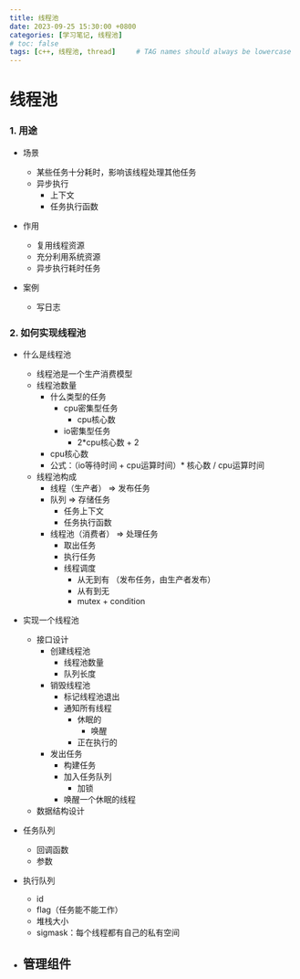 ```yaml
---
title: 线程池
date: 2023-09-25 15:30:00 +0800
categories: [学习笔记, 线程池]
# toc: false
tags: [c++, 线程池, thread]     # TAG names should always be lowercase
---
```


# 线程池

### 1. 用途

- 场景
  - 某些任务十分耗时，影响该线程处理其他任务
  - 异步执行
    - 上下文
    - 任务执行函数
- 作用
  - 复用线程资源
  - 充分利用系统资源
  - 异步执行耗时任务

- 案例
  - 写日志

### 2. 如何实现线程池

- 什么是线程池
  - 线程池是一个生产消费模型
  - 线程池数量
    - 什么类型的任务
      - cpu密集型任务
        - cpu核心数
      - io密集型任务
        - 2*cpu核心数 + 2
    - cpu核心数
    - 公式：（io等待时间 + cpu运算时间）* 核心数 / cpu运算时间
  - 线程池构成
    - 线程（生产者）  => 发布任务
    - 队列  => 存储任务
      - 任务上下文
      - 任务执行函数
    - 线程池（消费者） => 处理任务
      - 取出任务
      - 执行任务
      - 线程调度
        - 从无到有 （发布任务，由生产者发布）
        - 从有到无
        - mutex + condition
- 实现一个线程池
  - 接口设计
    - 创建线程池
      - 线程池数量
      - 队列长度
    - 销毁线程池
      - 标记线程池退出
      - 通知所有线程
        - 休眠的
          - 唤醒
        - 正在执行的
    - 发出任务
      - 构建任务
      - 加入任务队列
        - 加锁
      - 唤醒一个休眠的线程
  - 数据结构设计

- 任务队列
  - 回调函数
  - 参数
- 执行队列
  - id
  - flag（任务能不能工作）
  - 堆栈大小
  - sigmask：每个线程都有自己的私有空间
- 管理组件
  - 